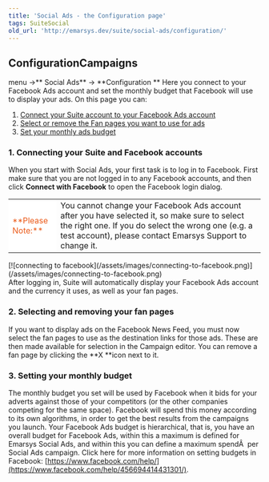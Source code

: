 ```yaml
---
title: 'Social Ads - the Configuration page'
tags: SuiteSocial
old_url: 'http://emarsys.dev/suite/social-ads/configuration/'
---
```


Configuration**Campaigns**
--------------------------

 menu ->** Social Ads** -> **Configuration ** Here you connect to your Facebook Ads account and set the monthly budget that Facebook will use to display your ads. On this page you can:

1. [Connect your Suite account to your Facebook Ads account](#connect)
2. [Select or remove the Fan pages you want to use for ads](#selectpage)
3. [Set your monthly ads budget](#budget)

### <a name="connect"></a>1. Connecting your Suite and Facebook accounts

 When you start with Social Ads, your first task is to log in to Facebook. First make sure that you are not logged in to any Facebook accounts, and then click **Connect with Facebook** to open the Facebook login dialog.

<table style="width: 100%;"><tbody><tr><td style="text-align: left; width: 80px; border-color: #fff; background-color: #fff; color: #eb5a19;">**Please Note:**</td> <td>You cannot change your Facebook Ads account after you have selected it, so make sure to select the right one. If you do select the wrong one (e.g. a test account), please contact Emarsys Support to change it.</td></tr></tbody></table><div class="row">[![connecting to facebook](/assets/images/connecting-to-facebook.png)](/assets/images/connecting-to-facebook.png)</div> After logging in, Suite will automatically display your Facebook Ads account and the currency it uses, as well as your fan pages.

### <a name="selectpage"></a>2. Selecting and removing your fan pages

 If you want to display ads on the Facebook News Feed, you must now select the fan pages to use as the destination links for those ads. These are then made available for selection in the Campaign editor. You can remove a fan page by clicking the **X **icon next to it.

### <a name="budget"></a>3. Setting your monthly budget

 The monthly budget you set will be used by Facebook when it bids for your adverts against those of your competitors (or the other companies competing for the same space). Facebook will spend this money according to its own algorithms, in order to get the best results from the campaigns you launch. Your Facebook Ads budget is hierarchical, that is, you have an overall budget for Facebook Ads, within this a maximum is defined for Emarsys Social Ads, and within this you can define a maximum spendÂ  per Social Ads campaign. Click here for more information on setting budgets in Facebook: [https://www.facebook.com/help/](https://www.facebook.com/help/456694414431301/).